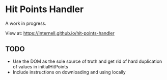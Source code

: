 # Hit Points Handler

A work in progress.

View at: https://internell.github.io/hit-points-handler

## TODO

* Use the DOM as the sole source of truth and get rid of hard duplication of values in initialHitPoints
* Include instructions on downloading and using locally
